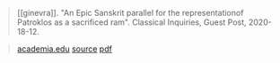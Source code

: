 > [[ginevra]]. "An Epic Sanskrit parallel for the representationof Patroklos as a sacrificed ram". Classical Inquiries, Guest Post, 2020-18-12.

> [academia.edu](https://www.academia.edu/44732589/)
> [source](https://classical-inquiries.chs.harvard.edu/an-epic-sanskrit-parallel-for-the-representation-of-patroklos-as-a-sacrificed-ram/)
> [pdf](ginevra2020-ram.pdf)